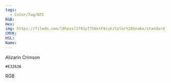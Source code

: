 ```yaml
---
tags:
  - Color/Tag/NTC
RGB:
Hex:
img: https://filedn.com/l0hpzxl1f01yT7GHxtF8cyk/Color%20Snake/standard_csv_to_svg/%23/E32636.svg
CMYK:
HSL:
Name:
---
```

Alizarin Crimson
```palette
#E32636
```
RGB
